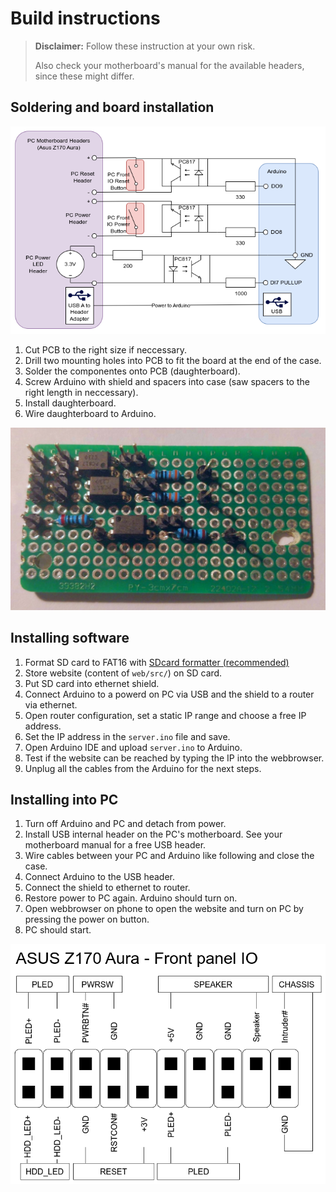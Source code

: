 # Build instructions

> **Disclaimer:** Follow these instruction at your own risk.
>
> Also check your motherboard's manual for the available headers, since these might differ.

## Soldering and board installation

![Schematic](./Assets/schematic.png)

1. Cut PCB to the right size if neccessary.
2. Drill two mounting holes into PCB to fit the board at the end of the case.
3. Solder the componentes onto PCB (daughterboard).
4. Screw Arduino with shield and spacers into case (saw spacers to the right length in neccessary).
5. Install daughterboard.
6. Wire daughterboard to Arduino.

![Daughterboard](./Assets/daughterboard.png)

## Installing software

1. Format SD card to FAT16 with [SDcard formatter (recommended)](https://www.sdcard.org/downloads/formatter/)
2. Store website (content of `web/src/`) on SD card.
3. Put SD card into ethernet shield.
4. Connect Arduino to a powerd on PC via USB and the shield to a router via ethernet.
5. Open router configuration, set a static IP range and choose a free IP address.
6. Set the IP address in the `server.ino` file and save.
7. Open Arduino IDE and upload `server.ino` to Arduino.
8. Test if the website can be reached by typing the IP into the webbrowser.
9. Unplug all the cables from the Arduino for the next steps.

## Installing into PC

1. Turn off Arduino and PC and detach from power.
2. Install USB internal header on the PC's motherboard. See your motherboard manual for a free USB header.
3. Wire cables between your PC and Arduino like following and close the case.
4. Connect Arduino to the USB header.
5. Connect the shield to ethernet to router.
6. Restore power to PC again. Arduino should turn on.
7. Open webbrowser on phone to open the website and turn on PC by pressing the power on button.
8. PC should start.

![Front panel IO](./Assets/frontpanelIO.png)
